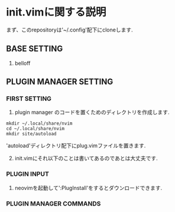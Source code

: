 # init.vimに関する説明
まず、このrepositoryは'~/.config'配下にcloneします.

## BASE SETTING
1. belloff

## PLUGIN MANAGER SETTING
### FIRST SETTING
1. plugin manager のコードを置くためのディレクトリを作成します.
```
mkdir ~/.local/share/nvim
cd ~/.local/share/nvim
mkdir site/autoload
```
'autoload'ディレクトリ配下にplug.vimファイルを置きます.

2. init.vimにそれ以下のことは書いてあるのであとは大丈夫です.

### PLUGIN INPUT
1. neovimを起動して':PlugInstall'をするとダウンロードできます.

### PLUGIN MANAGER COMMANDS

